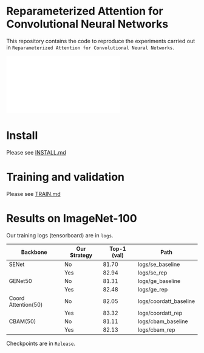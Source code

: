 # Reparameterized Attention for Convolutional Neural Networks

This repository contains the code to reproduce the experiments carried out in `Reparameterized Attention for Convolutional Neural Networks`.

![Reparameterized Attention](docs/arch.pdf)

# Install

Please see [INSTALL.md](docs/INSTALL.md)

# Training and validation

Please see [TRAIN.md](docs/TRAIN.md)

# Results on ImageNet-100

Our training logs (tensorboard) are in `logs`.

| Backbone            | Our Strategy | Top-1 (val) | Path                   |
| ------------------- | ------------ | ----------- | ---------------------- |
| SENet               | No           | 81.70       | logs/se_baseline       |
|                     | Yes          | 82.94       | logs/se_rep            |
| GENet50             | No           | 81.31       | logs/ge_baseline       |
|                     | Yes          | 82.48       | logs/ge_rep            |
| Coord Attention(50) | No           | 82.05       | logs/coordatt_baseline |
|                     | Yes          | 83.32       | logs/coordatt_rep      |
| CBAM(50)            | No           | 81.11       | logs/cbam_baseline     |
|                     | Yes          | 82.13       | logs/cbam_rep          |

Checkpoints are in `Release`.